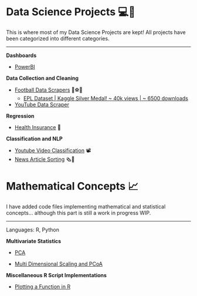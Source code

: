 # Data Science Projects 💻🧪

This is where most of my Data Science Projects are kept! All projects have been categorized into different categories. <hr>

<b>Dashboards</b>

- [PowerBI](https://github.com/rajatrc1705/DS_ML_Projects/tree/main/Dashboards)

<b>Data Collection and Cleaning</b>

- [Football Data Scrapers](https://github.com/rajatrc1705/Football-Scrapers) 🥅⚽🦶
    - [EPL Dataset | Kaggle Silver Medal! ~ 40k views | ~ 6500 downloads](https://github.com/rajatrc1705/Football-Scrapers)
- [YouTube Data Scraper](https://github.com/rajatrc1705/DS_ML_Projects/tree/main/Youtube%20Classification)


<b>Regression</b>

- [Health Insurance](https://github.com/rajatrc1705/DataScienceProjects/tree/main/Insurance) 🏥

<b>Classification and NLP</b>

- [Youtube Video Classification](https://github.com/rajatrc1705/DS_ML_Projects/tree/main/Youtube%20Classification) 📽
- [News Article Sorting](https://github.com/rajatrc1705/News-Article-Sorting) 🗞️📰



# Mathematical Concepts 📈

I have added code files implementing mathematical and statistical concepts... although this part is still
a work in progress WIP. <hr>

Languages: R, Python

<b>Multivariate Statistics</b>

- [PCA](https://github.com/rajatrc1705/DS_ML_Projects/tree/main/Mathematics%20and%20Statistics/PCA)

- [Multi Dimensional Scaling and PCoA](https://github.com/rajatrc1705/DS_ML_Projects/tree/main/Mathematics%20and%20Statistics/Multi%20Dimensional%20Scaling%20PCoA)

<b>Miscellaneous R Script Implementations </b>

- [Plotting a Function in R](https://github.com/rajatrc1705/DS_ML_Projects/blob/main/Mathematics%20and%20Statistics/Plotting%20a%20Function.R)
